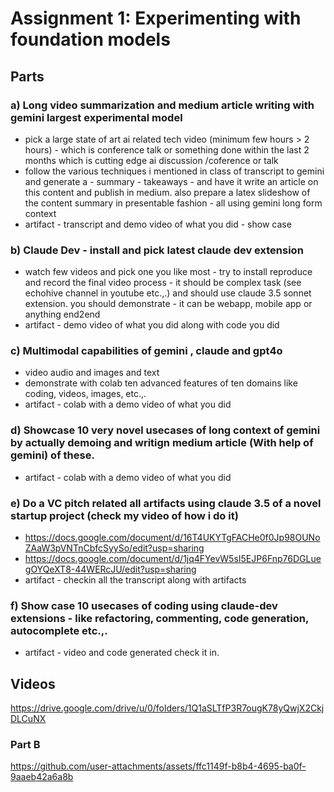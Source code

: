
# Assignment 1: Experimenting with foundation models

## Parts
### a) Long video summarization and medium article writing with gemini largest experimental model
- pick a large state of art ai related tech  video (minimum few hours  > 2 hours) - which is conference talk or something done within the last 2 months which is cutting edge ai discussion /coference or talk
- follow the various techniques i mentioned in class of transcript to gemini and generate a - summary - takeaways - and have it write an article on this content and publish in medium. also prepare a latex slideshow of the content summary in presentable fashion - all using gemini long form context
- artifact - transcript and demo video of what you did - show case

### b) Claude Dev - install and pick latest claude dev extension 
- watch few videos and pick one you like most - try to install reproduce and record the final video process - it should be complex task (see echohive channel in youtube etc.,.) and should use claude 3.5 sonnet extension. you should demonstrate - it can be webapp, mobile app or anything end2end
- artifact - demo video of what you did along with code you did 

### c) Multimodal capabilities of gemini , claude and gpt4o  
- video audio and images and text
- demonstrate with colab ten advanced features of ten domains like coding, videos, images, etc.,. 
- artifact - colab with a demo video of what you did 

### d) Showcase 10 very novel usecases of long context of gemini by actually demoing and writign medium article (With help of gemini) of these.
- artifact - colab with a demo video of what you did 

### e) Do a VC pitch related all artifacts using claude 3.5  of a novel startup project (check my video of how i do it)
- https://docs.google.com/document/d/16T4UKYTgFACHe0f0Jp98OUNoZAaW3pVNTnCbfcSyySo/edit?usp=sharing 
- https://docs.google.com/document/d/1jq4FYevW5sI5EJP6Fnp76DGLuegOYQeXT8-44WERcJU/edit?usp=sharing
- artifact - checkin all the transcript along with artifacts

### f) Show case 10 usecases of coding using claude-dev extensions - like refactoring, commenting, code generation, autocomplete etc.,. 
- artifact - video and code generated check it in.

## Videos
https://drive.google.com/drive/u/0/folders/1Q1aSLTfP3R7ougK78yQwjX2CkjDLCuNX 
### Part B
https://github.com/user-attachments/assets/ffc1149f-b8b4-4695-ba0f-9aaeb42a6a8b
